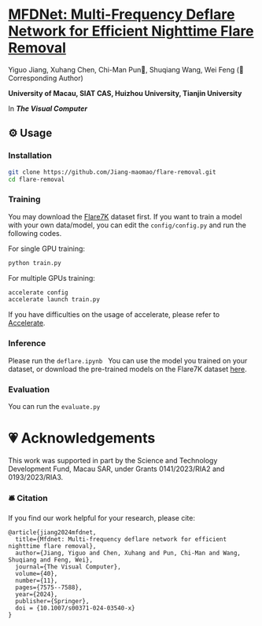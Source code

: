 # [MFDNet: Multi-Frequency Deflare Network for Efficient Nighttime Flare Removal](https://link.springer.com/article/10.1007/s00371-024-03540-x)

Yiguo Jiang, Xuhang Chen, Chi-Man Pun📮, Shuqiang Wang, Wei Feng (📮 Corresponding Author)

**University of Macau, SIAT CAS, Huizhou University, Tianjin University**

In ***The Visual Computer***

## ⚙️ Usage
### Installation
```bash
git clone https://github.com/Jiang-maomao/flare-removal.git
cd flare-removal
```

### Training
You may download the <a href="https://github.com/ykdai/Flare7K">Flare7K</a> dataset first. If you want to train a model with your own data/model, you can edit the ```config/config.py``` and run the following codes.

For single GPU training:
```bash
python train.py
```
For multiple GPUs training:
```bash
accelerate config
accelerate launch train.py
```
If you have difficulties on the usage of accelerate, please refer to <a href="https://github.com/huggingface/accelerate">Accelerate</a>.

### Inference
Please run the ```deflare.ipynb ``` 
You can use the model you trained on your dataset, or download the pre-trained models on the Flare7K dataset <a href="https://github.com/Jiang-maomao/flare-removal/releases/tag/checkpoint">here</a>.
### Evaluation
You can run the ```evaluate.py ```

# 💗 Acknowledgements
This work was supported in part by the Science and Technology Development Fund, Macau SAR, under Grants 0141/2023/RIA2 and 0193/2023/RIA3.

### 🛎 Citation
If you find our work helpful for your research, please cite:
```
@article{jiang2024mfdnet,
  title={Mfdnet: Multi-frequency deflare network for efficient nighttime flare removal},
  author={Jiang, Yiguo and Chen, Xuhang and Pun, Chi-Man and Wang, Shuqiang and Feng, Wei},
  journal={The Visual Computer},
  volume={40},
  number={11},
  pages={7575--7588},
  year={2024},
  publisher={Springer},
  doi = {10.1007/s00371-024-03540-x}
}
```
